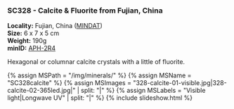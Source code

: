 
### <a name="SC328"></a> SC328 - Calcite & Fluorite from Fujian, China

**Locality:** Fujian, China ([MINDAT](https://www.mindat.org/loc-21924.html))  
**Size:** 6 x 7 x 5 cm  
**Weight:** 190g  
**minID:** [APH-2R4](https://www.mindat.org/)

Hexagonal or columnar calcite crystals with a little of fluorite.

{% assign MSPath = "/img/minerals/" %}
{% assign MSName = "SC328calcite" %}
{% assign MSImages = "328-calcite-01-visible.jpg|328-calcite-02-365led.jpg|" | split: "|" %}
{% assign MSLabels = "Visible light|Longwave UV" | split: "|" %}
{% include slideshow.html %}

